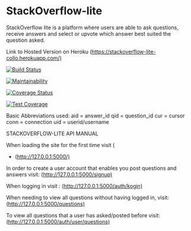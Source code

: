 # StackOverflow-lite

StackOverflow lite is a platform where users are able to ask questions, receive answers and select or upvote which answer best suited the question asked.

Link to Hosted Version on Heroku
(<https://stackoverflow-lite-collo.herokuapp.com/)>

[![Build Status](https://travis-ci.org/Musacoli/StackOverflow-lite.svg?branch=test_app)](https://travis-ci.org/Musacoli/StackOverflow-lite)

[![Maintainability](https://api.codeclimate.com/v1/badges/1445d14d10d76b542495/maintainability)](https://codeclimate.com/github/Musacoli/StackOverflow-lite/maintainability)

[![Coverage Status](https://coveralls.io/repos/github/Musacoli/StackOverflow-lite/badge.svg?branch=test_app)](https://coveralls.io/github/Musacoli/StackOverflow-lite?branch=test_app)

[![Test Coverage](https://api.codeclimate.com/v1/badges/a99a88d28ad37a79dbf6/test_coverage)](https://codeclimate.com/github/codeclimate/codeclimate/test_coverage)


Basic Abbreviations used:
aid = answer_id
qid = question_id
cur = cursor
conn = connection
uid = userid/username


STACKOVERFLOW-LITE API MANUAL

When loading the site for the  first time visit (
 * (<http://127.0.0.1:5000/)>

In order to create a user account that enables you post questions and answers visit:
(<http://127.0.0.1:5000/signup)>

When logging in visit :
(<http://127.0.0.1:5000/auth/kogin)>

When needing to view all questions without having logged in, visit:
(<http://127.0.0.1:5000/questions)>

To view all questions that a user has asked/posted before visit:
(<http://127.0.0.1:5000/auth/user/questions)>


